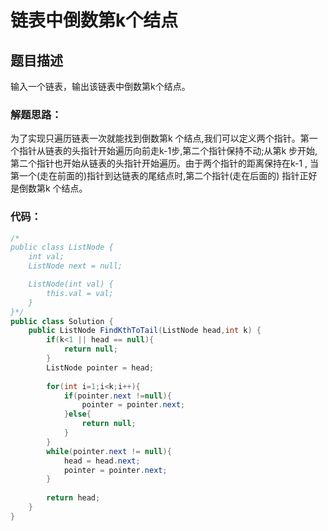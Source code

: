 # 链表中倒数第k个结点

## 题目描述
输入一个链表，输出该链表中倒数第k个结点。

### 解题思路：
为了实现只遍历链表一次就能找到倒数第k 个结点,我们可以定义两个指针。第一个指针从链表的头指针开始遍历向前走k-1步,第二个指针保持不动;从第k 步开始,第二个指针也开始从链表的头指针开始遍历。由于两个指针的距离保持在k-1 , 当第一个(走在前面的)指针到达链表的尾结点时,第二个指针(走在后面的) 指针正好是倒数第k 个结点。


### 代码：

```java
/*
public class ListNode {
    int val;
    ListNode next = null;

    ListNode(int val) {
        this.val = val;
    }
}*/
public class Solution {
    public ListNode FindKthToTail(ListNode head,int k) {
        if(k<1 || head == null){
            return null;
        }
        ListNode pointer = head;
        
        for(int i=1;i<k;i++){
            if(pointer.next !=null){
                pointer = pointer.next;
            }else{
                return null;
            }
        }
        while(pointer.next != null){
            head = head.next;
            pointer = pointer.next;
        }
        
        return head;
    }
}
```